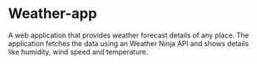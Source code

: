 # Weather-app
A web application that provides weather forecast details of any place.
The application fetches the data using an Weather Ninja API and shows details like humidity, wind speed and temperature.
